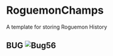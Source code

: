 # RoguemonChamps
A template for storing Roguemon History

## BUG ![Bug56](https://github.com/user-attachments/assets/8c349e11-8384-476c-a688-dd70cf27e673)

